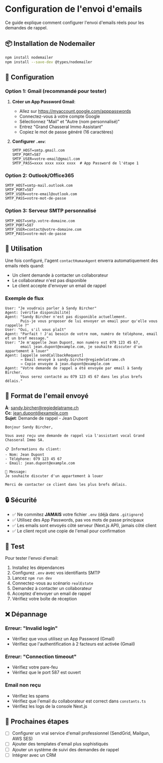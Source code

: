 # Configuration de l'envoi d'emails

Ce guide explique comment configurer l'envoi d'emails réels pour les demandes de rappel.

## 📦 Installation de Nodemailer

```bash
npm install nodemailer
npm install --save-dev @types/nodemailer
```

## 🔧 Configuration

### Option 1: Gmail (recommandé pour tester)

1. **Créer un App Password Gmail**:
   - Allez sur https://myaccount.google.com/apppasswords
   - Connectez-vous à votre compte Google
   - Sélectionnez "Mail" et "Autre (nom personnalisé)"
   - Entrez "Grand Chasseral Immo Assistant"
   - Copiez le mot de passe généré (16 caractères)

2. **Configurer `.env`**:
   ```env
   SMTP_HOST=smtp.gmail.com
   SMTP_PORT=587
   SMTP_USER=votre-email@gmail.com
   SMTP_PASS=xxxx xxxx xxxx xxxx  # App Password de l'étape 1
   ```

### Option 2: Outlook/Office365

```env
SMTP_HOST=smtp-mail.outlook.com
SMTP_PORT=587
SMTP_USER=votre-email@outlook.com
SMTP_PASS=votre-mot-de-passe
```

### Option 3: Serveur SMTP personnalisé

```env
SMTP_HOST=smtp.votre-domaine.com
SMTP_PORT=587
SMTP_USER=contact@votre-domaine.com
SMTP_PASS=votre-mot-de-passe
```

## 🚀 Utilisation

Une fois configuré, l'agent `contactHumanAgent` enverra automatiquement des emails réels quand:
- Un client demande à contacter un collaborateur
- Le collaborateur n'est pas disponible
- Le client accepte d'envoyer un email de rappel

### Exemple de flux

```
User: "Je voudrais parler à Sandy Bircher"
Agent: [vérifie disponibilité]
Agent: "Sandy Bircher n'est pas disponible actuellement. 
       Puis-je vous proposer de lui envoyer un email pour qu'elle vous rappelle ?"
User: "Oui, s'il vous plaît"
Agent: "Parfait ! J'ai besoin de votre nom, numéro de téléphone, email et un bref message."
User: "Je m'appelle Jean Dupont, mon numéro est 079 123 45 67, 
       email jean.dupont@example.com, je souhaite discuter d'un appartement à louer"
Agent: [appelle sendCallbackRequest]
       → Email envoyé à sandy.bircher@regiedelatrame.ch
       → Copie envoyée à jean.dupont@example.com
Agent: "Votre demande de rappel a été envoyée par email à Sandy Bircher. 
       Vous serez contacté au 079 123 45 67 dans les plus brefs délais."
```

## 📧 Format de l'email envoyé

**À**: sandy.bircher@regiedelatrame.ch  
**Cc**: jean.dupont@example.com  
**Sujet**: Demande de rappel - Jean Dupont

```
Bonjour Sandy Bircher,

Vous avez reçu une demande de rappel via l'assistant vocal Grand Chasseral Immo SA.

📋 Informations du client:
- Nom: Jean Dupont
- Téléphone: 079 123 45 67
- Email: jean.dupont@example.com

💬 Message:
Je souhaite discuter d'un appartement à louer

Merci de contacter ce client dans les plus brefs délais.
```

## 🔒 Sécurité

- ✅ Ne commitez **JAMAIS** votre fichier `.env` (déjà dans `.gitignore`)
- ✅ Utilisez des App Passwords, pas vos mots de passe principaux
- ✅ Les emails sont envoyés côté serveur (Next.js API), jamais côté client
- ✅ Le client reçoit une copie de l'email pour confirmation

## 🧪 Test

Pour tester l'envoi d'email:

1. Installez les dépendances
2. Configurez `.env` avec vos identifiants SMTP
3. Lancez `npm run dev`
4. Connectez-vous au scénario `realEstate`
5. Demandez à contacter un collaborateur
6. Acceptez d'envoyer un email de rappel
7. Vérifiez votre boîte de réception

## ❌ Dépannage

### Erreur: "Invalid login"
- Vérifiez que vous utilisez un App Password (Gmail)
- Vérifiez que l'authentification à 2 facteurs est activée (Gmail)

### Erreur: "Connection timeout"
- Vérifiez votre pare-feu
- Vérifiez que le port 587 est ouvert

### Email non reçu
- Vérifiez les spams
- Vérifiez que l'email du collaborateur est correct dans `constants.ts`
- Vérifiez les logs de la console Next.js

## 🎯 Prochaines étapes

- [ ] Configurer un vrai service d'email professionnel (SendGrid, Mailgun, AWS SES)
- [ ] Ajouter des templates d'email plus sophistiqués
- [ ] Ajouter un système de suivi des demandes de rappel
- [ ] Intégrer avec un CRM
